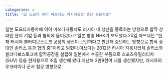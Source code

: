 ```yaml
---
categories: a
title: "日 도요타 이어 마쓰다도 러시아공장 생산 종료키로"
---
```

일본 도요타자동차에 이어 마쓰다자동차도 러시아 내 생산을 종료하는 방향으로 합작 상대인 현지 기업 등과 협의에 들어갔다고 일본 방송 NHK가 보도했다.25일 마쓰다는 "현재 러시아 블라디보스토크 공장의 생산이 곤란하다고 판단해 중단하는 방향으로 합작 상대인 솔러스 등과 협의 중"이라고 밝혔다.마쓰다는 2012년 러시아 자동차업체 솔러스와 블라디보스토크에 합작공장을 설립해 일본에서 수출한 부품으로 스포츠유틸리티차(SUV) 등을 현지용으로 조립 생산해 왔다.지난해 2만9천여 대를 생산했지만, 러시아의 우크라이나 군사 침공 영향으로